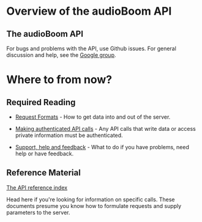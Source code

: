 # Overview of the audioBoom API

## The audioBoom API ##

For bugs and problems with the API, use Github issues.  For general discussion and help, see the [Google group](http://groups.google.com/group/audioboo-api-discuss).

# Where to from now? #

## Required Reading ##

 * [Request Formats](https://github.com/audioboom/api/blob/master/sections/request_formats.md) - How to get data into and out of the server.

 * [Making authenticated API calls](https://github.com/audioboom/api/blob/master/sections/authentication.md) - Any API calls that write data or access private information must be authenticated.

 * [Support, help and feedback](https://github.com/audioboom/api/blob/master/sections/support.md) - What to do if you have problems, need help or have feedback.


## Reference Material ##

[The API reference index](https://github.com/audioboom/api/blob/master/sections/reference_index.md)

Head here if you're looking for information on specific calls. These documents presume you know how to formulate requests and supply parameters to the server.
